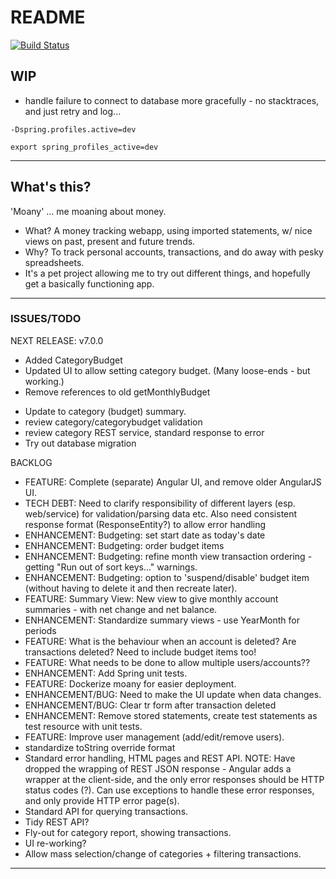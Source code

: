 # README

[![Build Status](https://github.com/alunwcom/moany-public/actions/workflows/main.yml/badge.svg)](https://github.com/alunwcom/moany-public/actions)

## WIP

+ handle failure to connect to database more gracefully - no stacktraces, and just retry and log...

```
-Dspring.profiles.active=dev

export spring_profiles_active=dev

```

----

## What's this?

'Moany' ... me moaning about money.

* What? A money tracking webapp, using imported statements, w/ nice views on past, present and future trends.
* Why? To track personal accounts, transactions, and do away with pesky spreadsheets.
* It's a pet project allowing me to try out different things, and hopefully get a basically functioning app.

----

### ISSUES/TODO

NEXT RELEASE: v7.0.0

+ Added CategoryBudget
+ Updated UI to allow setting category budget. (Many loose-ends - but working.)
+ Remove references to old getMonthlyBudget
- Update to category (budget) summary.
- review category/categorybudget validation 
- review category REST service, standard response to error
- Try out database migration

BACKLOG

- FEATURE: Complete (separate) Angular UI, and remove older AngularJS UI.
- TECH DEBT: Need to clarify responsibility of different layers (esp. web/service) for validation/parsing data etc.
  Also need consistent response format (ResponseEntity?) to allow error handling
- ENHANCEMENT: Budgeting: set start date as today's date
- ENHANCEMENT: Budgeting: order budget items
- ENHANCEMENT: Budgeting: refine month view transaction ordering - getting "Run out of sort keys..." warnings.
- ENHANCEMENT: Budgeting: option to 'suspend/disable' budget item (without having to delete it and then recreate later).
- FEATURE: Summary View: New view to give monthly account summaries - with net change and net balance.
- ENHANCEMENT: Standardize summary views - use YearMonth for periods
- FEATURE: What is the behaviour when an account is deleted? Are transactions deleted? Need to include budget items too!
- FEATURE: What needs to be done to allow multiple users/accounts??
- ENHANCEMENT: Add Spring unit tests.
- FEATURE: Dockerize moany for easier deployment.
- ENHANCEMENT/BUG: Need to make the UI update when data changes.
- ENHANCEMENT/BUG: Clear tr form after transaction deleted
- ENHANCEMENT: Remove stored statements, create test statements as test resource with unit tests.
- FEATURE: Improve user management (add/edit/remove users).
- standardize toString override format
- Standard error handling, HTML pages and REST API.
  NOTE: Have dropped the wrapping of REST JSON response - Angular adds a wrapper 
  at the client-side, and the only error responses should be HTTP status codes (?).
  Can use exceptions to handle these error responses, and only provide HTTP error page(s).
- Standard API for querying transactions.
- Tidy REST API?
- Fly-out for category report, showing transactions.
- UI re-working?
- Allow mass selection/change of categories + filtering transactions.

----
